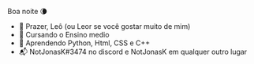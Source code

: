 Boa noite 🌘

- 👋 Prazer, Leô (ou Leor se você gostar muito de mim)
- 👀 Cursando o Ensino medio
- 🌱 Aprendendo Python, Html, CSS e C++
- 📬 NotJonasK#3474 no discord e NotJonasK em qualquer outro lugar

<!---
NotJonask/NotJonask is a ✨ special ✨ repository because its `README.md` (this file) appears on your GitHub profile.
You can click the Preview link to take a look at your changes.
--->
